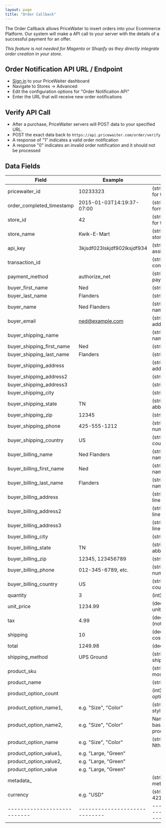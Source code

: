 ```yaml
---
layout: page
title: "Order Callback"
---
```


The Order Callback allows PriceWaiter to insert orders into your Ecommerce Platform.
Our system will make a API call to your server with the details of a successful payment for an offer.

*This feature is not needed for Magento or Shopify as they directly integrate order creation in your store.*

Order Notification API URL / Endpoint
-------------------------------------

* [Sign in](https://manage.pricewaiter.com/) to your PriceWaiter dashboard
* Navigate to Stores -> Advanced
* Edit the configuration options for "Order Notification API"
* Enter the URL that will receive new order notifications

Verify API Call
---------------

* After a purchase, PriceWaiter servers will POST data to your specified URL.
* POST the exact data back to `https://api.pricewaiter.com/order/verify`
* A response of "1" indicates a valid order notification
* A response "0" indicates an invalid order notification and it should not be processed

Data Fields
-----------

|           Field           | Example                     | Notes                                 |
|---------------------------|-----------------------------|---------------------------------------|
| pricewaiter_id            | 10233323                    | (string) PriceWaiter ID for the order |
| order_completed_timestamp | 2015-01-03T14:19:37-07:00   | (string) ISO 8601-formatted date/time |
| store_id                  | 42                          | (string) PriceWaiter ID for the store |
| store_name				| Kwik-E-Mart				  | (string) Name of the store as entered |
| api_key                   | 3kjsdf023lskjdf902lksjdf934 | (string) API Key assigned to the site |
| transaction_id            |                             | (string) Payment confirmation code    |
| payment_method            | authorize_net               | (string) Name of payment processor    |
| buyer_first_name          | Ned                         | (string)                              |
| buyer_last_name           | Flanders                    | (string)                              |
| buyer_name                | Ned Flanders                | (string) Buyer's full name            |
| buyer_email               | ned@example.com             | (string) Buyer's email address        |
| buyer_shipping_name       |                             | (string) Ship to full name            |
| buyer_shipping_first_name | Ned                         | (string)                              |
| buyer_shipping_last_name  | Flanders                    | (string)                              |
| buyer_shipping_address    |                             | (string) Ship to address              |
| buyer_shipping_address2   |                             | (string)                              |
| buyer_shipping_address3   |                             | (string)                              |
| buyer_shipping_city       |                             | (string) Ship to city                 |
| buyer_shipping_state      | TN                          | (string) 2-letter state abbreviation  |
| buyer_shipping_zip        | 12345                       | (string) US zip code                  |
| buyer_shipping_phone      | 425-555-1212                | (string) Buyer's phone number         |
| buyer_shipping_country    | US                          | (string) 2-letter country code        |
| buyer_billing_name        | Ned Flanders                | (string) Bill to full name            |
| buyer_billing_first_name  | Ned                         | (string) Bill to first name           |
| buyer_billing_last_name   | Flanders                    | (string) Bill to last name            |
| buyer_billing_address     |                             | (string) Bill to address line 1       |
| buyer_billing_address2    |                             | (string) Bill to address line 2       |
| buyer_billing_address3    |                             | (string) Bill to address line 3       |
| buyer_billing_city        |                             | (string) Bill to city                 |
| buyer_billing_state       | TN                          | (string) 2-letter state abbreviation  |
| buyer_billing_zip         | 12345, 123456789            | (string) Postal code                  |
| buyer_billing_phone       | 012-345-6789, etc.          | (string) Buyer's phone number         |
| buyer_billing_country     | US                          | (string) 2-letter country code        |
| quantity					| 3							  | (int) Total quantity				  |
| unit_price				| 1234.99 					  | (decimal) Price per unit              |
| tax						| 4.99 						  | (decimal) Tax cost (not % rate)       |
| shipping					| 10						  | (decimal) Shipping cost               |
| total						| 1249.98 					  | (decimal) Order total                 |
| shipping_method           | UPS Ground                  | (string) Name of shipping method      |
| product_sku               |                             | (string) Product sku / model number   |
| product_name				|							  | (string) Product Name				  |
| product_option_count		|							  | (int) total number of options         |
| product_option_name1,		| e.g. "Size", "Color"		  | (string) size, color, style, etc.     |
| product_option_name2,		| e.g. "Size", "Color"		  | Name of the Nth (1-based up to product_option_count)|
| product_option_name<N>	| e.g. "Size", "Color"		  | (string) Value for the Nth product option.|
| product_option_value1,	| e.g. "Large, "Green"		  | 									  |
| product_option_value2,	| e.g. "Large, "Green"		  |                                       |
| product_option_value<N>	| e.g. "Large, "Green"		  |										  |
| metadata_<KEY>            |                             | (string) value of metadata properties |
| currency                  | e.g. "USD"                  | (string)Any valid ISO-4217 currency code|
|---------------------------|-----------------------------|---------------------------------------|
